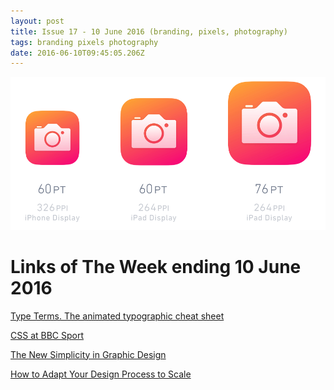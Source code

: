 ```yaml
---
layout: post
title: Issue 17 - 10 June 2016 (branding, pixels, photography)
tags: branding pixels photography
date: 2016-06-10T09:45:05.206Z
---
```

![Type Terms. The animated typographic cheat sheet](/assets/uploads/issue-17.png "Type Terms. The animated typographic cheat sheet")

# Links of The Week ending 10 June 2016

<a href="https://www.supremo.tv/typeterms/" target="_blank">Type Terms. The animated typographic cheat sheet</a>

<a href="https://medium.com/@shaunbent/css-at-bbc-sport-part-1-bab546184e66" target="_blank">
CSS at BBC Sport</a>

<a href="http://eyeondesign.aiga.org/perfectly-pared-down-minimalist-work-in-min-the-new-simplicity-in-graphic-design" target="_blank">The New Simplicity in Graphic Design</a>

<a href="https://medium.com/@FirstMark/how-to-adapt-your-design-process-to-scale-4f2d93170137#.tofmvpa64" target="_blank">How to Adapt Your Design Process to Scale</a>